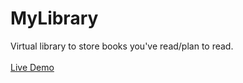# MyLibrary
Virtual library to store books you've read/plan to read.\
\
[Live Demo](mostafaeg1.github.io/MyLibrary/)

